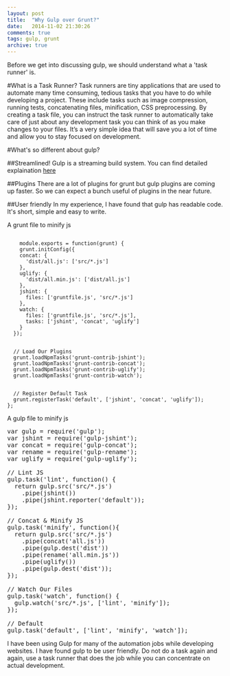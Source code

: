 ```yaml
---
layout: post
title:  "Why Gulp over Grunt?"
date:   2014-11-02 21:30:26
comments: true
tags: gulp, grunt
archive: true
---
```

Before we get into discussing gulp, we should understand what a 'task runner' is.

#What is a Task Runner?
Task runners are tiny applications that are used to automate many time consuming, tedious tasks that you have to do while developing a project. These include tasks such as image compression, running tests, concatenating files, minification, CSS preprocessing. By creating a task file, you can instruct the task runner to automatically take care of just about any development task you can think of as you make changes to your files. It’s a very simple idea that will save you a lot of time and allow you to stay focused on development.


#What's so different about gulp?

##Streamlined!
Gulp is a streaming build system. You can find detailed explaination [here](https://github.com/substack/stream-handbook)

##Plugins
There are a lot of plugins for grunt but gulp plugins are coming up faster. So we can expect a bunch useful of plugins in the near future.

##User friendly
In my experience, I have found that gulp has readable code. It's short, simple and easy to write.


A grunt file to minify js
<pre><code> 
    module.exports = function(grunt) {
    grunt.initConfig({
    concat: {
      'dist/all.js': ['src/*.js']
    },
    uglify: {
      'dist/all.min.js': ['dist/all.js']
    },
    jshint: {
      files: ['gruntfile.js', 'src/*.js']
    },
    watch: {
      files: ['gruntfile.js', 'src/*.js'],
      tasks: ['jshint', 'concat', 'uglify']
    }
  });
  

  // Load Our Plugins
  grunt.loadNpmTasks('grunt-contrib-jshint');
  grunt.loadNpmTasks('grunt-contrib-concat');
  grunt.loadNpmTasks('grunt-contrib-uglify');
  grunt.loadNpmTasks('grunt-contrib-watch');


  // Register Default Task
  grunt.registerTask('default', ['jshint', 'concat', 'uglify']);
};
</code></pre>


A gulp file to minify js

<pre>
var gulp = require('gulp');
var jshint = require('gulp-jshint');
var concat = require('gulp-concat');
var rename = require('gulp-rename');
var uglify = require('gulp-uglify');

// Lint JS
gulp.task('lint', function() {
  return gulp.src('src/*.js')
    .pipe(jshint())
    .pipe(jshint.reporter('default'));
});

// Concat & Minify JS
gulp.task('minify', function(){
  return gulp.src('src/*.js')
    .pipe(concat('all.js'))
    .pipe(gulp.dest('dist'))
    .pipe(rename('all.min.js'))
    .pipe(uglify())
    .pipe(gulp.dest('dist'));
});

// Watch Our Files
gulp.task('watch', function() {
  gulp.watch('src/*.js', ['lint', 'minify']);
});

// Default
gulp.task('default', ['lint', 'minify', 'watch']);
</pre>



I have been using Gulp for many of the automation jobs while developing websites. I have found gulp to be user friendly. Do not do a task again and again, use a task runner that does the job while you can concentrate on actual development.
